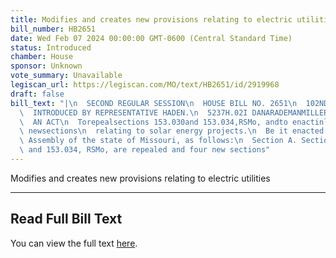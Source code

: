 ```yaml
---
title: Modifies and creates new provisions relating to electric utilities
bill_number: HB2651
date: Wed Feb 07 2024 00:00:00 GMT-0600 (Central Standard Time)
status: Introduced
chamber: House
sponsor: Unknown
vote_summary: Unavailable
legiscan_url: https://legiscan.com/MO/text/HB2651/id/2919968
draft: false
bill_text: "|\n  SECOND REGULAR SESSION\n  HOUSE BILL NO. 2651\n  102ND GENERAL ASSEMBLY\n\
  \  INTRODUCED BY REPRESENTATIVE HADEN.\n  5237H.02I DANARADEMANMILLER,ChiefClerk\n\
  \  AN ACT\n  Torepealsections 153.030and 153.034,RSMo, andto enactinlieuthereoffour\
  \ newsections\n  relating to solar energy projects.\n  Be it enacted by the General\
  \ Assembly of the state of Missouri, as follows:\n  Section A. Sections 153.030\
  \ and 153.034, RSMo, are repealed and four new sections"
---
```

Modifies and creates new provisions relating to electric utilities

---

## Read Full Bill Text

You can view the full text [here](https://legiscan.com/MO/text/HB2651/id/2919968).
